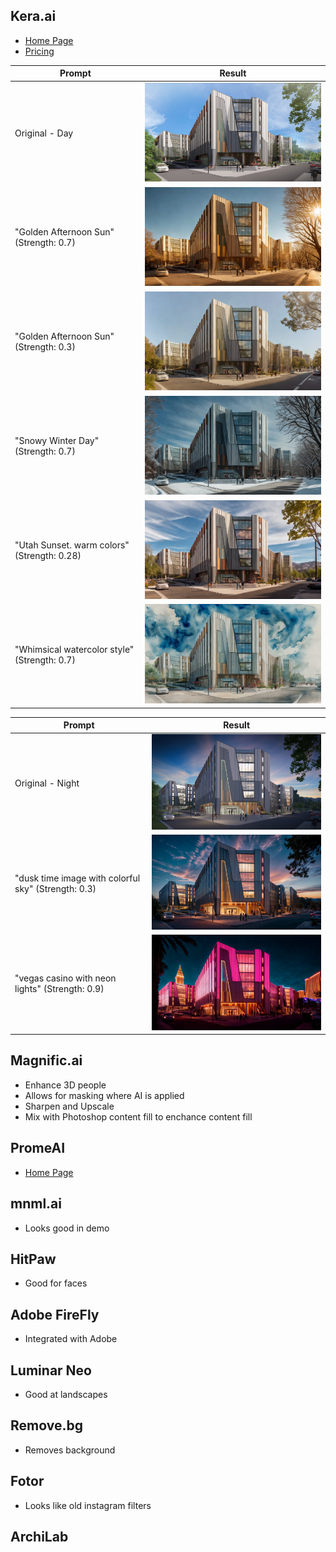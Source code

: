 ## Kera.ai
- [Home Page](https://www.krea.ai/home)
- [Pricing](https://www.krea.ai/pricing)

| Prompt | Result |
| --- | --- |
| Original - Day | <div style="max-width:480px">![Original - Day](assets/15.0-AI-Image-Enhancers/View01_NW-original-9d1de8cb-ced0-471b-8c4b-616c7ece503a.jpg)</div> |
| "Golden Afternoon Sun" (Strength: 0.7) | <div style="max-width:480px">![](assets/15.0-AI-Image-Enhancers/View01_NW-enhanced-4fb2c6b8-5015-4fa0-b402-568a728ba3ac.png)</div> |
| "Golden Afternoon Sun"(Strength: 0.3) | <div style="max-width:480px">![](assets/15.0-AI-Image-Enhancers/View01_NW-enhanced%20(3)-8c2b527d-6d9e-4fff-b35a-99f2655eb0f3.png)</div> |
| "Snowy Winter Day" (Strength: 0.7) | <div style="max-width:480px">![](assets/15.0-AI-Image-Enhancers/View01_NW-enhanced%20(2)-d2b2657b-044f-434d-bbdc-2812a91e4aae.png)</div> |
| "Utah Sunset. warm colors" (Strength: 0.28) | <div style="max-width:480px">![](assets/15.0-AI-Image-Enhancers/View01_NW-enhanced%20(4)-d666323c-7e3a-470e-b674-8c01733de295.png)</div> |
| "Whimsical watercolor style" (Strength: 0.7) | <div style="max-width:480px">![](assets/15.0-AI-Image-Enhancers/View01_NW-enhanced%20(6)-588253f3-75f0-47f9-91a7-29a088340d73.png)</div> |

| Prompt | Result |
| --- | --- |
| Original - Night | <div style="max-width:480px">![Original - Night](assets/15.0-AI-Image-Enhancers/View01_NW_Evening.jpg)</div> |
| "dusk time image with colorful sky" (Strength: 0.3) | <div style="max-width:480px">![](assets/15.0-AI-Image-Enhancers/View01_NW_Evening-enhanced.png)</div> |
| "vegas casino with neon lights" (Strength: 0.9) | <div style="max-width:480px">![alt text](<assets/15.0-AI-Image-Enhancers/View01_NW_Evening-enhanced (2).png>)</div> |

## Magnific.ai
- Enhance 3D people
- Allows for masking where AI is applied
- Sharpen and Upscale
- Mix with Photoshop content fill to enchance content fill

## PromeAI
- [Home Page](https://www.promeai.pro/)

## mnml.ai
- Looks good in demo

## HitPaw
- Good for faces

## Adobe FireFly
- Integrated with Adobe

## Luminar Neo
- Good at landscapes

## Remove.bg
- Removes background

## Fotor
- Looks like old instagram filters

## ArchiLab